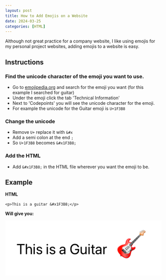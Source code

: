 ```yaml
---
layout: post
title: How to Add Emojis on a Website
date: 2024-03-25
categories: [HTML]
---
```


Although not great practice for a company website, I like using emojis for my personal project websites, adding emojis to a website is easy.

## Instructions

### Find the unicode character of the emoji you want to use.
- Go to [emojipedia.org](https://emojipedia.org) and search for the emoji you want (for this example I searched for guitar)
- Under the emoji click the tab 'Technical Information'
- Next to 'Codepoints' you will see the unicode character for the emoji.
- For example the unicode for the Guitar emoji is `U+1F3B8`

### Change the unicode

- Remove `U+` replace it with `&#x`
- Add a semi colon at the end `;`
- So `U+1F3B8` becomes `&#x1F3B8;`

### Add the HTML

- Add `&#x1F3B8;` in the HTML file wherever you want the emoji to be.

## Example

**HTML**

`<p>This is a guitar &#x1F3B8;</p>`

**Will give you:**

![Screenshot of a Guitar emoji](/images/guitar-emoji.png)
